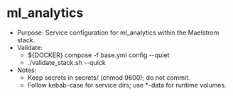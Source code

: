 # ml_analytics

- Purpose: Service configuration for ml_analytics within the Maelstrom stack.
- Validate:
  - ${DOCKER} compose -f base.yml config --quiet
  - ./validate_stack.sh --quick
- Notes:
  - Keep secrets in secrets/ (chmod 0600); do not commit.
  - Follow kebab-case for service dirs; use *-data for runtime volumes.
